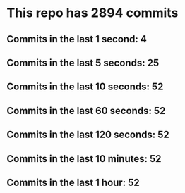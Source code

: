 # This repo has 2894 commits

## Commits in the last 1 second: 4
## Commits in the last 5 seconds: 25
## Commits in the last 10 seconds: 52
## Commits in the last 60 seconds: 52
## Commits in the last 120 seconds: 52
## Commits in the last 10 minutes: 52
## Commits in the last 1 hour: 52
